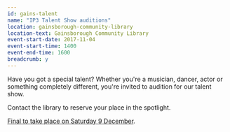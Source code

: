 ```yaml
---
id: gains-talent
name: "IP3 Talent Show auditions"
location: gainsborough-community-library
location-text: Gainsborough Community Library
event-start-date: 2017-11-04
event-start-time: 1400
event-end-time: 1600
breadcrumb: y
---
```


Have you got a special talent? Whether you're a musician, dancer, actor or something completely different, you're invited to audition for our talent show.

Contact the library to reserve your place in the spotlight.

[Final to take place on Saturday 9 December](/events/gainsborough-2017-11-25-talent-show-final/).
